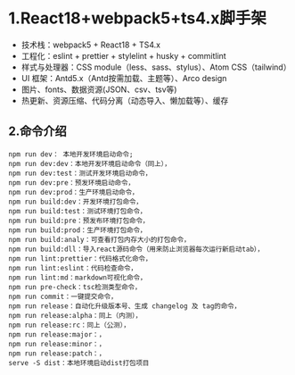 # 1.React18+webpack5+ts4.x脚手架

- 技术栈：webpack5 + React18 + TS4.x
- 工程化：eslint + prettier + stylelint + husky + commitlint
- 样式与处理器：CSS module（less、sass、stylus）、Atom CSS（tailwind）
- UI 框架：Antd5.x（Antd按需加载、主题等）、Arco design
- 图片、fonts、数据资源(JSON、csv、tsv等)
- 热更新、资源压缩、代码分离（动态导入、懒加载等）、缓存

## 2.命令介绍

```shell
npm run dev： 本地开发环境启动命令; 
npm run dev:dev：本地开发环境启动命令（同上），
npm run dev:test：测试开发环境启动命令，
npm run dev:pre：预发环境启动命令，
npm run dev:prod：生产环境启动命令，
npm run build:dev：开发环境打包命令，
npm run build:test：测试环境打包命令，
npm run build:pre：预发布环境打包命令，
npm run build:prod：生产环境打包命令，
npm run build:analy：可查看打包内存大小的打包命令，
npm run build:dll：导入react源码命令（用来防止浏览器每次运行新启动tab），
npm run lint:prettier：代码格式化命令，
npm run lint:eslint：代码检查命令，
npm run lint:md：markdown可视化命令，
npm run pre-check：tsc检测类型命令，
npm run commit：一键提交命令，
npm run release：自动化升级版本号、生成 changelog 及 tag的命令，
npm run release:alpha：同上（内测），
npm run release:rc：同上（公测），
npm run release:major：，
npm run release:minor：，
npm run release:patch：，
serve -S dist：本地环境启动dist打包项目
```
